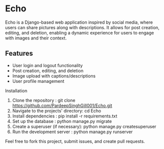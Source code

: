 # Echo
Echo is a Django-based web application inspired by social media, where users can share pictures along with descriptions. It allows for post creation, editing, and deletion, enabling a dynamic experience for users to engage with images and their context.
## Features
- User login and logout functionality
- Post creation, editing, and deletion
- Image upload with captions/descriptions
- User profile management

Installation

1. Clone the repository : git clone https://github.com/PardeepSinghGill001/Echo.git
2. Navigate to the projects' directory: cd Echo
3. Install dependencies : pip install -r requirements.txt
4. Set up the database : python manage.py migrate
5. Create a superuser (if necessary): python manage.py createsuperuser
6. Run the development server : python manage.py runserver


Feel free to fork this project, submit issues, and create pull requests.




